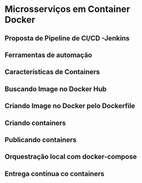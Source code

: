 # Microsserviços em Container Docker

## Proposta de Pipeline de CI/CD -Jenkins

## Ferramentas de automação

## Características de Containers

## Buscando Image no Docker Hub

## Criando Image no Docker pelo Dockerfile

## Criando containers

## Publicando containers

## Orquestração local com docker-compose

## Entrega contínua co containers

